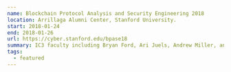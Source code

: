 ```yaml
---
name: Blockchain Protocol Analysis and Security Engineering 2018
location: Arrillaga Alumni Center, Stanford University.
start: 2018-01-24
end: 2018-01-26
url: https://cyber.stanford.edu/bpase18
summary: IC3 faculty including Bryan Ford, Ari Juels, Andrew Miller, and Elaine Shi are on the program committee
tags:
  - featured
---
```


